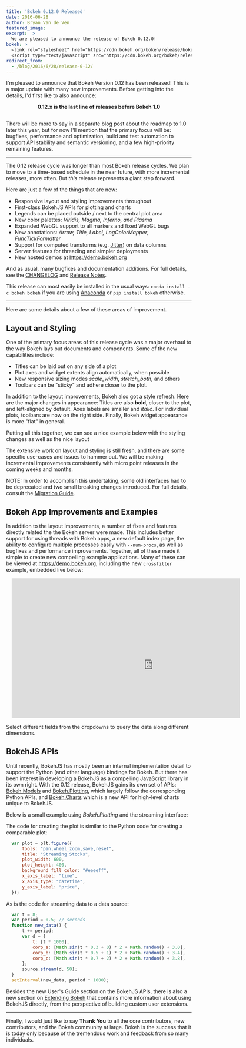 ```yaml
---
title: 'Bokeh 0.12.0 Released'
date: 2016-06-28
author: Bryan Van de Ven
featured_image:
excerpt:  >
  We are pleased to announce the release of Bokeh 0.12.0!
bokeh: >
  <link rel="stylesheet" href="https://cdn.bokeh.org/bokeh/release/bokeh-0.12.0.min.css">
  <script type="text/javascript" src="https://cdn.bokeh.org/bokeh/release/bokeh-0.12.0.min.js"></script>
redirect_from:
  - /blog/2016/6/28/release-0-12/
---
```




<style>
  .bkwrap { width: 620px; height: 380px; margin: 15px; overflow: hidden;}
  .bkframe { width: 1280px; height: 786px; border: none}

  .bkframe {
    -moz-transform: scale(0.6);
    -moz-transform-origin: 0 0;
    -o-transform: scale(0.6);
    -o-transform-origin: 0 0;
    -webkit-transform: scale(0.6);
    -webkit-transform-origin: 0 0;
}
  .bk-root {
    height: unset !important;
  }
</style>

I'm pleased to announce that Bokeh Version 0.12 has been released! This is
a major update with many new improvements. Before getting into the details,
I'd first like to also announce:

<center>
<div style="font-weight: bold; padding-bottom: 15px;">
0.12.x is the last line of releases before Bokeh 1.0
</div>
</center>

There will be more to say in a separate blog post about the roadmap to 1.0
later this year, but for now I'll mention that the primary focus will be:
bugfixes, performance and optimization, build and test automation to
support API stability and semantic versioning, and a few high-priority
remaining features.

-----

The 0.12 release cycle was longer than most Bokeh release cycles. We plan
to move to a time-based schedule in the near future, with more incremental
releases, more often. But *this* release represents a giant step forward.

Here are just a few of the things that are new:

* Responsive layout and styling improvements throughout
* First-class BokehJS APIs for plotting and charts
* Legends can be placed outside / next to the central plot area
* New color palettes: *Viridis, Magma, Inferno, and Plasma*
* Expanded WebGL support to all markers and fixed WebGL bugs
* New annotations: *Arrow, Title, Label, LogColorMapper, FuncTickFormatter*
* Support for computed transforms (e.g. [Jitter](https://docs.bokeh.org/en/latest/docs/gallery/jitter.html)) on data columns
* Server features for threading and simpler deployments
* New hosted demos at https://demo.bokeh.org

And as usual, many bugfixes and documentation additions. For full details,
see the [CHANGELOG](https://github.com/bokeh/bokeh/blob/0.12.0/CHANGELOG)
and [Release Notes](https://docs.bokeh.org/en/latest/docs/releases/0.12.0.html).

This release can most easily be installed in the usual ways:
``conda install -c bokeh bokeh`` if you are using [Anaconda](https://www.anaconda.com/downloads)
or ``pip install bokeh`` otherwise.

-----

Here are some details about a few of these areas of improvement.

## Layout and Styling

One of the primary focus areas of this release cycle was a major overhaul
to the way Bokeh lays out documents and components. Some of the new
capabilities include:

* Titles can be laid out on any side of a plot
* Plot axes and widget extents align automatically, when possible
* New responsive sizing modes *scale_width*, *stretch_both*, and others
* Toolbars can be "sticky" and adhere closer to the plot.

In addition to the layout improvements, Bokeh also got a style refresh. Here
are the major changes in appearance: Titles are also **bold**, closer to
the plot, and left-aligned by default. Axes labels are smaller and
*italic*. For individual plots, toolbars are now on the right side. Finally,
Bokeh widget appearance is more "flat" in general.

Putting all this together, we can see a nice example below with the styling
changes as well as the nice layout


<div class="bk-root">
<center>
<div style="width:80%;">
  <script
      src="/js/release-0-12-0/bokeh-plot.js"
      id="b2d13824-3b3d-4de8-879a-5affc8b58701"
      data-bokeh-model-id="45a064ee-dab5-4d57-91a9-33ea97e27604"
      data-bokeh-doc-id="097e2936-f0c6-4079-b33b-870ada838b47"
  ></script>
</div>
</center>
</div>

The extensive work on layout and styling is still fresh, and there are some
specific use-cases and issues to hammer out. We will be making incremental
improvements consistently with micro point releases in the coming weeks and
months.

NOTE: In order to accomplish this undertaking, some old interfaces had to be
deprecated and two small breaking changes introduced. For full details,
consult the [Migration Guide](https://docs.bokeh.org/en/latest/docs/releases/0.12.0.html#migration-guide).

## Bokeh App Improvements and Examples

In addition to the layout improvements, a number of fixes and features directly
related the the Bokeh server were made. This includes better support for using
threads with Bokeh apps, a new default index page, the ability to configure
multiple processes easily with ``--num-procs``, as well as bugfixes and
performance improvements. Together, all of these made it simple to create
new compelling example applications. Many of these can be viewed at
https://demo.bokeh.org, including the new ``crossfilter`` example,
embedded live below:

<center>
<div class="bkwrap">
  <iframe class="bkframe" src="https://demo.bokeh.org/crossfilter"></iframe>
</div>
</center>

Select different fields from the dropdowns to query the data along different
dimensions.

## BokehJS APIs

Until recently, BokehJS has mostly been an internal implementation detail to
support the Python (and other language) bindings for Bokeh. But there has
been interest in developing a BokehJS as a compelling JavaScript library in
its own right. With the 0.12 release, BokehJS gains its own set of APIs:
[Bokeh.Models](https://docs.bokeh.org/en/latest/docs/user_guide/bokehjs.html#low-level-models)
and [Bokeh.Plotting](https://docs.bokeh.org/en/latest/docs/user_guide/bokehjs.html#bokeh-plotting), which largely follow the corresponding Python APIs, and
[Bokeh.Charts](https://docs.bokeh.org/en/latest/docs/user_guide/bokehjs.html#bokeh-charts)
which is a new API for high-level charts unique to BokehJS.

Below is a small example using *Bokeh.Plotting* and the streaming interface:

<center>
<div id="bkjs" style="width:80%;"></div>
</center>

The code for creating the plot is similar to the Python code for creating a
comparable plot:

```javascript
  var plot = plt.figure({
      tools: "pan,wheel_zoom,save,reset",
      title: "Streaming Stocks",
      plot_width: 600,
      plot_height: 400,
      background_fill_color: "#eeeeff",
      x_axis_label: "time",
      x_axis_type: "datetime",
      y_axis_label: "price",
  });
```

As is the code for streaming data to a data source:

```javascript
  var t = 8;
  var period = 0.5; // seconds
  function new_data() {
      t += period;
      var d = {
          t: [t * 1000],
          corp_a: [Math.sin(t * 0.3 + 0) * 2 + Math.random() + 3.0],
          corp_b: [Math.sin(t * 0.5 + 1) * 2 + Math.random() + 3.4],
          corp_c: [Math.sin(t * 0.7 + 2) * 2 + Math.random() + 3.8],
      };
      source.stream(d, 50);
  }
  setInterval(new_data, period * 1000);
```

Besides the new User's Guide section on the BokehJS APIs, there is also
a new section on [Extending Bokeh](https://docs.bokeh.org/en/latest/docs/user_guide/extensions.html)
that contains more information about using BokehJS directly, from the perspective
of building custom user extensions.

-----

Finally, I would just like to say **Thank You** to all the core contributors,
new contributors, and the Bokeh community at large. Bokeh is the success that
it is today only because of the tremendous work and feedback from so many
individuals.

<script>
  var plt = Bokeh.Plotting;

  // Create source
  var source = new Bokeh.ColumnDataSource({
      data: {
          t: [1000, 2000, 3000, 4000, 5000, 6000, 7000, 8000],
          corp_a: [1, 4, 3, 5, 2, 3, 2, 4],
          corp_b: [4, 5, 7, 6, 8, 6, 7, 4],
          corp_c: [2, 1, 2, 1, 3, 1, 2, 3],
      }
  });

  // Create plot
  var plot = plt.figure({
      tools: "pan,wheel_zoom,save,reset",
      title: "Streaming Stocks",
      plot_width: 600,
      plot_height: 400,
      background_fill_color: "#eeeeff",
      x_axis_label: "time",
      x_axis_type: "datetime",
      y_axis_label: "price",
  });

  // Add a line for each entry in the source
  var colors = ['#aa0000', '#00aa00', '#0000aa', '#aaaa00', '#aa00aa', '#00aaaa'];
  var i = -1;
  for (var key in source.data) {
      if (key != 't') {
          i += 1;
          plot.line({ field: 't' }, { field: key }, { source: source, legend: key, line_color: colors[i % 6], line_width: 2 });
      }
  }

  // Make source update on an interval
  var t = 8;
  var period = 0.5; // seconds
  function new_data() {
      t += period;
      var d = {
          t: [t * 1000],
          corp_a: [Math.sin(t * 0.3 + 0) * 2 + Math.random() + 3.0],
          corp_b: [Math.sin(t * 0.5 + 1) * 2 + Math.random() + 3.4],
          corp_c: [Math.sin(t * 0.7 + 2) * 2 + Math.random() + 3.8],
      };
      source.stream(d, 50);
  }
  setInterval(new_data, period * 1000);

  // show the plot
  plt.show(plot, "#bkjs");
</script>
